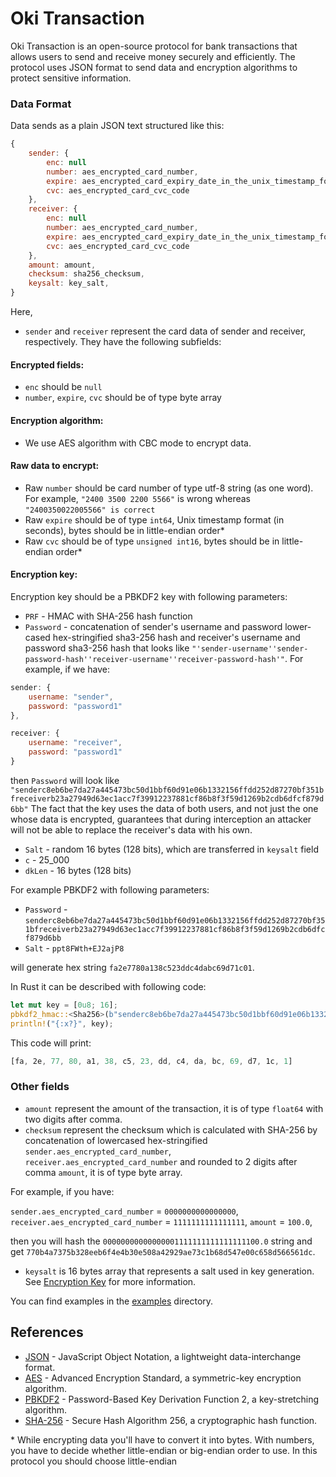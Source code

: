 # Oki Transaction

Oki Transaction is an open-source protocol for bank transactions that allows users to send and receive money securely and efficiently. The protocol uses JSON format to send data and encryption algorithms to protect sensitive information.


### Data Format
Data sends as a plain JSON text structured like this:
```javascript
{
    sender: {
        enc: null
        number: aes_encrypted_card_number,
        expire: aes_encrypted_card_expiry_date_in_the_unix_timestamp_format,
        cvc: aes_encrypted_card_cvc_code
    },
    receiver: {
        enc: null
        number: aes_encrypted_card_number,
        expire: aes_encrypted_card_expiry_date_in_the_unix_timestamp_format,
        cvc: aes_encrypted_card_cvc_code
    },
    amount: amount,
    checksum: sha256_checksum,
    keysalt: key_salt,
}

```

Here, 
* `sender` and `receiver` represent the card data of sender and receiver, respectively. They have the following subfields:

#### Encrypted fields:
* `enc` should be `null`
* `number`, `expire`, `cvc` should be of type byte array

#### Encryption algorithm:
* We use AES algorithm with CBC mode to encrypt data.

#### Raw data to encrypt:
* Raw `number` should be card number of type utf-8 string (as one word). For example, `"2400 3500 2200 5566"` is wrong whereas `"2400350022005566" is correct`
* Raw `expire` should be of type `int64`, Unix timestamp format (in seconds), bytes should be in little-endian order\*
* Raw `cvc` should be of type `unsigned int16`, bytes should be in little-endian order\*

#### Encryption key:
Encryption key should be a PBKDF2 key with following parameters:
* `PRF` - HMAC with SHA-256 hash function
* `Password` - concatenation of sender's username and password lower-cased hex-stringified sha3-256 hash and receiver's username and password sha3-256 hash that looks like `"'sender-username''sender-password-hash''receiver-username''receiver-password-hash'"`. For example, if we have: 
```javascript
sender: {
    username: "sender",
    password: "password1"
},

receiver: {
    username: "receiver",
    password: "password1"
}
```
then `Password` will look like `"senderc8eb6be7da27a445473bc50d1bbf60d91e06b1332156ffdd252d87270bf351bfreceiverb23a27949d63ec1acc7f39912237881cf86b8f3f59d1269b2cdb6dfcf879d6bb"`
The fact that the key uses the data of both users, and not just the one whose data is encrypted, guarantees that during interception an attacker will not be able to replace the receiver's data with his own.
* `Salt` - random 16 bytes (128 bits), which are transferred in `keysalt` field
* `c` - 25_000
* `dkLen` - 16 bytes (128 bits)

For example PBKDF2 with following parameters:

* `Password` - `senderc8eb6be7da27a445473bc50d1bbf60d91e06b1332156ffdd252d87270bf351bfreceiverb23a27949d63ec1acc7f39912237881cf86b8f3f59d1269b2cdb6dfcf879d6bb`
* `Salt` - `ppt8FWth+EJ2ajP8`

will generate hex string `fa2e7780a138c523ddc4dabc69d71c01`.

In Rust it can be described with following code:

```rust
let mut key = [0u8; 16];
pbkdf2_hmac::<Sha256>(b"senderc8eb6be7da27a445473bc50d1bbf60d91e06b1332156ffdd252d87270bf351bfreceiverb23a27949d63ec1acc7f39912237881cf86b8f3f59d1269b2cdb6dfcf879d6bb", b"ppt8FWth+EJ2ajP8", 25_000, &mut key);
println!("{:x?}", key);
```

This code will print:

```rust
[fa, 2e, 77, 80, a1, 38, c5, 23, dd, c4, da, bc, 69, d7, 1c, 1]
```

### Other fields

* `amount` represent the amount of the transaction, it is of type `float64` with two digits after comma.
* `checksum` represent the checksum which is calculated with SHA-256 by concatenation of lowercased hex-stringified `sender.aes_encrypted_card_number`, `receiver.aes_encrypted_card_number` and rounded to 2 digits after comma `amount`, it is of type byte array. 

For example, if you have:

`sender.aes_encrypted_card_number` = `0000000000000000`,
`receiver.aes_encrypted_card_number` = `1111111111111111`,
`amount` = `100.0`,

then you will hash the `00000000000000001111111111111111100.0` string and get `770b4a7375b328eeb6f4e4b30e508a42929ae73c1b68d547e00c658d566561dc`.

* `keysalt` is 16 bytes array that represents a salt used in key generation. See [Encryption Key](#encryption-key) for more information.

You can find examples in the [examples](examples/) directory. 

## References
* [JSON](https://www.w3schools.com/whatis/whatis_json.asp) - JavaScript Object Notation, a lightweight data-interchange format.
* [AES](https://en.wikipedia.org/wiki/Advanced_Encryption_Standard) - Advanced Encryption Standard, a symmetric-key encryption algorithm.
* [PBKDF2](https://en.wikipedia.org/wiki/PBKDF2) - Password-Based Key Derivation Function 2, a key-stretching algorithm.
* [SHA-256](https://en.wikipedia.org/wiki/SHA-2) - Secure Hash Algorithm 256, a cryptographic hash function.

\* While encrypting data you'll have to convert it into bytes. With numbers, you have to decide whether little-endian or big-endian order to use. In this protocol you should choose little-endian